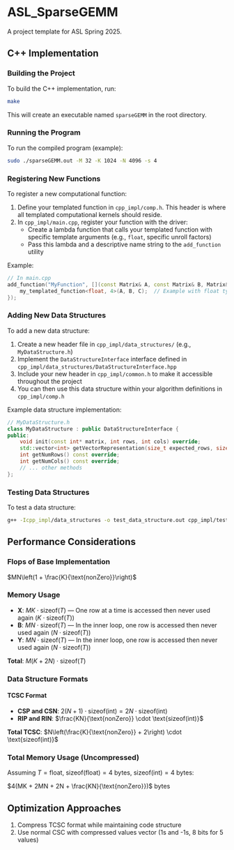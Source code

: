 # ASL_SparseGEMM

A project template for ASL Spring 2025.

## C++ Implementation

### Building the Project

To build the C++ implementation, run:
```bash
make
```

This will create an executable named `sparseGEMM` in the root directory.

### Running the Program

To run the compiled program (example):
```bash
sudo ./sparseGEMM.out -M 32 -K 1024 -N 4096 -s 4
```

### Registering New Functions

To register a new computational function:
1. Define your templated function in `cpp_impl/comp.h`. This header is where all templated computational kernels should reside.
2. In `cpp_impl/main.cpp`, register your function with the driver:
   - Create a lambda function that calls your templated function with specific template arguments (e.g., `float`, specific unroll factors)
   - Pass this lambda and a descriptive name string to the `add_function` utility

Example:
```cpp
// In main.cpp
add_function("MyFunction", [](const Matrix& A, const Matrix& B, Matrix& C) {
    my_templated_function<float, 4>(A, B, C);  // Example with float type and unroll factor 4
});
```

### Adding New Data Structures

To add a new data structure:
1. Create a new header file in `cpp_impl/data_structures/` (e.g., `MyDataStructure.h`)
2. Implement the `DataStructureInterface` interface defined in `cpp_impl/data_structures/DataStructureInterface.hpp`
3. Include your new header in `cpp_impl/common.h` to make it accessible throughout the project
4. You can then use this data structure within your algorithm definitions in `cpp_impl/comp.h`

Example data structure implementation:
```cpp
// MyDataStructure.h
class MyDataStructure : public DataStructureInterface {
public:
    void init(const int* matrix, int rows, int cols) override;
    std::vector<int> getVectorRepresentation(size_t expected_rows, size_t expected_cols) override;
    int getNumRows() const override;
    int getNumCols() const override;
    // ... other methods
};
```

### Testing Data Structures

To test a data structure:
```bash
g++ -Icpp_impl/data_structures -o test_data_structure.out cpp_impl/test_data_structure.cpp && ./test_data_structure.out
```


## Performance Considerations

### Flops of Base Implementation
$MN\left(1 + \frac{K}{\text{nonZero}}\right)$

### Memory Usage

- **X**: $MK \cdot \text{sizeof}(T)$ — One row at a time is accessed then never used again ($K \cdot \text{sizeof}(T)$)
- **B**: $MN \cdot \text{sizeof}(T)$ — In the inner loop, one row is accessed then never used again ($N \cdot \text{sizeof}(T)$)
- **Y**: $MN \cdot \text{sizeof}(T)$ — In the inner loop, one row is accessed then never used again ($N \cdot \text{sizeof}(T)$)

**Total**: $M(K + 2N) \cdot \text{sizeof}(T)$

### Data Structure Formats

#### TCSC Format
- **CSP and CSN**: $2(N + 1) \cdot \text{sizeof(int)} = 2N \cdot \text{sizeof(int)}$
- **RIP and RIN**: $\frac{KN}{\text{nonZero}} \cdot \text{sizeof(int)}$

**Total TCSC**: $N\left(\frac{K}{\text{nonZero}} + 2\right) \cdot \text{sizeof(int)}$

### Total Memory Usage (Uncompressed)
Assuming $T = \text{float}$, $\text{sizeof(float)} = 4$ bytes, $\text{sizeof(int)} = 4$ bytes:

$4(MK + 2MN + 2N + \frac{KN}{\text{nonZero}})$ bytes

## Optimization Approaches

1. Compress TCSC format while maintaining code structure
2. Use normal CSC with compressed values vector (1s and -1s, 8 bits for 5 values)

